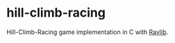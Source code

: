 # hill-climb-racing

Hill-Climb-Racing game implementation in C with [Raylib](https://github.com/raysan5/raylib).
